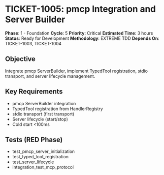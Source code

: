 # TICKET-1005: pmcp Integration and Server Builder

**Phase**: 1 - Foundation
**Cycle**: 5
**Priority**: Critical
**Estimated Time**: 3 hours
**Status**: Ready for Development
**Methodology**: EXTREME TDD
**Depends On**: TICKET-1003, TICKET-1004

## Objective

Integrate pmcp ServerBuilder, implement TypedTool registration, stdio transport, and server lifecycle management.

## Key Requirements

- pmcp ServerBuilder integration
- TypedTool registration from HandlerRegistry
- stdio transport (first transport)
- Server lifecycle (start/stop)
- Cold start <100ms

## Tests (RED Phase)

- test_pmcp_server_initialization
- test_typed_tool_registration
- test_server_lifecycle
- integration_test_mcp_protocol

